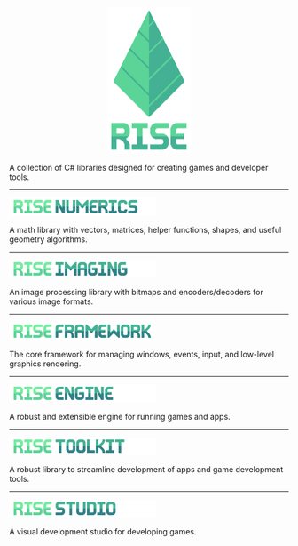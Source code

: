 <p align="center">
  <img width="150" height="263" src="Assets/readme_logo.png">
</p>

A collection of C# libraries designed for creating games and developer tools.

---

<p><a href="Rise.Numerics"><img width="265" height="32" src="Assets/header_numerics.png"></a></p>

A math library with vectors, matrices, helper functions, shapes, and useful geometry algorithms.

---

<p><a href="../master/Rise.Imaging"><img width="265" height="32" src="Assets/header_imaging.png"></a></p>

An image processing library with bitmaps and encoders/decoders for various image formats.

---

<p><a href="../master/Rise.Framework"><img width="265" height="32" src="Assets/header_framework.png"></a></p>

The core framework for managing windows, events, input, and low-level graphics rendering.

---

<p><a href="../master/Rise.Engine"><img width="265" height="32" src="Assets/header_engine.png"></a></p>

A robust and extensible engine for running games and apps.

---

<p><a href="../master/Rise.Toolkit"><img width="265" height="32" src="Assets/header_toolkit.png"></a></p>

A robust library to streamline development of apps and game development tools.

---

<p><a href="../master/Rise.Studio"><img width="265" height="32" src="Assets/header_studio.png"></a></p>

A visual development studio for developing games.
